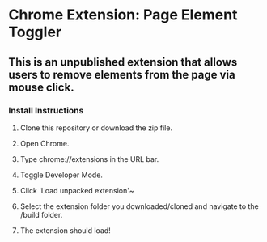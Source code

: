 # Chrome Extension: Page Element Toggler

## This is an unpublished extension that allows users to remove elements from the page via mouse click.

### Install Instructions

1. Clone this repository or download the zip file.

2. Open Chrome.

3. Type chrome://extensions in the URL bar.

4. Toggle Developer Mode.

5. Click 'Load unpacked extension'~

6. Select the extension folder you downloaded/cloned and navigate to the /build folder.

7. The extension should load!

